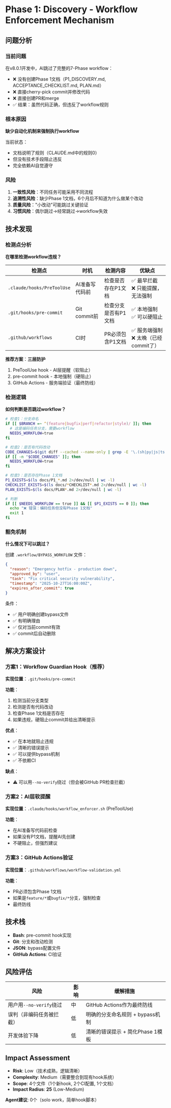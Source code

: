 # Phase 1: Discovery - Workflow Enforcement Mechanism

## 问题分析

### 当前问题
在v8.0.1开发中，AI跳过了完整的7-Phase workflow：
- ❌ 没有创建Phase 1文档（P1_DISCOVERY.md, ACCEPTANCE_CHECKLIST.md, PLAN.md）
- ❌ 直接cherry-pick commit并修改代码
- ❌ 直接创建PR和merge
- ✅ 结果：虽然代码正确，但违反了workflow规则

### 根本原因
**缺少自动化机制来强制执行workflow**

当前状态：
- 文档说明了规则（CLAUDE.md中的规则0）
- 但没有技术手段阻止违反
- 完全依赖AI自觉遵守

### 风险
1. **一致性风险**：不同任务可能采用不同流程
2. **追溯性风险**：缺少Phase 1文档，6个月后不知道为什么做某个改动
3. **质量风险**："小改动"可能跳过关键验证
4. **习惯风险**：偶尔跳过→经常跳过→workflow失效

## 技术发现

### 检测点分析

**在哪里检测workflow违规？**

| 检测点 | 时机 | 检测内容 | 优缺点 |
|--------|------|----------|--------|
| `.claude/hooks/PreToolUse` | AI准备写代码前 | 检查是否存在P1文档 | ✅ 最早拦截<br>❌ 只能提醒，无法强制 |
| `.git/hooks/pre-commit` | Git commit前 | 检查分支是否有P1文档 | ✅ 本地强制<br>✅ 可以硬阻止 |
| `.github/workflows` | CI时 | PR必须包含P1文档 | ✅ 服务端强制<br>❌ 太晚（已经commit了）|

**推荐方案**：**三层防护**
1. PreToolUse hook - AI层提醒（软阻止）
2. pre-commit hook - 本地强制（硬阻止）
3. GitHub Actions - 服务端验证（最终防线）

### 检测逻辑

**如何判断是否跳过workflow？**

```bash
# 检查1：分支命名
if [[ $BRANCH =~ ^(feature|bugfix|perf|refactor|style)/ ]]; then
  # 这是编码任务分支，需要workflow
  NEEDS_WORKFLOW=true
fi

# 检查2：是否有代码改动
CODE_CHANGES=$(git diff --cached --name-only | grep -E '\.(sh|py|js|ts|yml|yaml)$')
if [[ -n "$CODE_CHANGES" ]]; then
  NEEDS_WORKFLOW=true
fi

# 检查3：是否存在Phase 1文档
P1_EXISTS=$(ls docs/P1_*.md 2>/dev/null | wc -l)
CHECKLIST_EXISTS=$(ls docs/*CHECKLIST*.md 2>/dev/null | wc -l)
PLAN_EXISTS=$(ls docs/PLAN*.md 2>/dev/null | wc -l)

# 判断
if [[ $NEEDS_WORKFLOW == true ]] && [[ $P1_EXISTS == 0 ]]; then
  echo "❌ 错误：编码任务但没有Phase 1文档"
  exit 1
fi
```

### 豁免机制

**什么情况下可以跳过？**

创建 `.workflow/BYPASS_WORKFLOW` 文件：
```json
{
  "reason": "Emergency hotfix - production down",
  "approved_by": "user",
  "task": "Fix critical security vulnerability",
  "timestamp": "2025-10-27T16:00:00Z",
  "expires_after_commit": true
}
```

条件：
- ✅ 用户明确创建bypass文件
- ✅ 有明确理由
- ✅ 仅对当前commit有效
- ✅ commit后自动删除

## 解决方案设计

### 方案1：Workflow Guardian Hook（推荐）

**实现位置**：`.git/hooks/pre-commit`

**功能**：
1. 检测当前分支类型
2. 检测是否有代码改动
3. 检查Phase 1文档是否存在
4. 如果违规，硬阻止commit并给出清晰提示

**优点**：
- ✅ 在本地就阻止违规
- ✅ 清晰的错误提示
- ✅ 可以提供bypass机制
- ✅ 不依赖CI

**缺点**：
- ⚠️ 可以用`--no-verify`绕过（但会被GitHub PR检查拦截）

### 方案2：AI层软提醒

**实现位置**：`.claude/hooks/workflow_enforcer.sh` (PreToolUse)

**功能**：
- 在AI准备写代码前检查
- 如果没有P1文档，提醒AI先创建
- 不硬阻止，但强烈建议

### 方案3：GitHub Actions验证

**实现位置**：`.github/workflows/workflow-validation.yml`

**功能**：
- PR必须包含Phase 1文档
- 如果是`feature/*`或`bugfix/*`分支，强制检查
- 最终防线

## 技术栈

- **Bash**: pre-commit hook实现
- **Git**: 分支和改动检测
- **JSON**: bypass配置文件
- **GitHub Actions**: CI验证

## 风险评估

| 风险 | 影响 | 缓解措施 |
|------|------|----------|
| 用户用`--no-verify`绕过 | 中 | GitHub Actions作为最终防线 |
| 误判（非编码任务被拦截） | 低 | 明确的分支命名规则 + bypass机制 |
| 开发体验下降 | 低 | 清晰的错误提示 + 简化Phase 1模板 |

## Impact Assessment

- **Risk**: Low（技术成熟，逻辑清晰）
- **Complexity**: Medium（需要整合到现有hook系统）
- **Scope**: 4个文件（1个新hook, 2个CI配置, 1个文档）
- **Impact Radius**: **25** (Low-Medium)

**Agent建议**: 0个（solo work，简单hook脚本）
